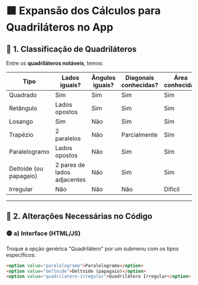 # 🟩 Expansão dos Cálculos para Quadriláteros no App

## 🔷 1. Classificação de Quadriláteros

Entre os **quadriláteros notáveis**, temos:

| Tipo             | Lados iguais? | Ângulos iguais? | Diagonais conhecidas? | Área conhecida? |
|------------------|---------------|------------------|------------------------|-----------------|
| Quadrado         | Sim           | Sim              | Sim                    | Sim             |
| Retângulo        | Lados opostos | Sim              | Sim                    | Sim             |
| Losango          | Sim           | Não              | Sim                    | Sim             |
| Trapézio         | 2 paralelos   | Não              | Parcialmente           | Sim             |
| Paralelogramo    | Lados opostos | Não              | Sim                    | Sim             |
| Deltoide (ou papagaio) | 2 pares de lados adjacentes | Não | Sim | Sim |
| Irregular        | Não           | Não              | Não                    | Difícil         |

---

## 🔧 2. Alterações Necessárias no Código

### 🟡 a) Interface (HTML/JS)
Troque a opção genérica "Quadrilátero" por um submenu com os tipos específicos:

```html
<option value="paralelogramo">Paralelogramo</option>
<option value="deltoide">Deltoide (papagaio)</option>
<option value="quadrilatero-irregular">Quadrilátero Irregular</option>
